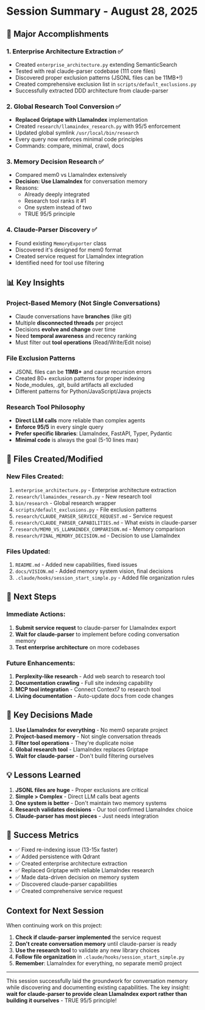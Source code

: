 # Session Summary - August 28, 2025

## 🎯 Major Accomplishments

### 1. Enterprise Architecture Extraction ✅
- Created `enterprise_architecture.py` extending SemanticSearch
- Tested with real claude-parser codebase (111 core files)
- Discovered proper exclusion patterns (JSONL files can be 11MB+!)
- Created comprehensive exclusion list in `scripts/default_exclusions.py`
- Successfully extracted DDD architecture from claude-parser

### 2. Global Research Tool Conversion ✅
- **Replaced Griptape with LlamaIndex** implementation
- Created `research/llamaindex_research.py` with 95/5 enforcement
- Updated global symlink `/usr/local/bin/research`
- Every query now enforces minimal code principles
- Commands: compare, minimal, crawl, docs

### 3. Memory Decision Research ✅
- Compared mem0 vs LlamaIndex extensively
- **Decision: Use LlamaIndex** for conversation memory
- Reasons:
  - Already deeply integrated
  - Research tool ranks it #1
  - One system instead of two
  - TRUE 95/5 principle

### 4. Claude-Parser Discovery ✅
- Found existing `MemoryExporter` class
- Discovered it's designed for mem0 format
- Created service request for LlamaIndex integration
- Identified need for tool use filtering

## 📊 Key Insights

### Project-Based Memory (Not Single Conversations)
- Claude conversations have **branches** (like git)
- Multiple **disconnected threads** per project
- Decisions **evolve and change** over time
- Need **temporal awareness** and recency ranking
- Must filter out **tool operations** (Read/Write/Edit noise)

### File Exclusion Patterns
- JSONL files can be **11MB+** and cause recursion errors
- Created 80+ exclusion patterns for proper indexing
- Node_modules, .git, build artifacts all excluded
- Different patterns for Python/JavaScript/Java projects

### Research Tool Philosophy
- **Direct LLM calls** more reliable than complex agents
- **Enforce 95/5** in every single query
- **Prefer specific libraries**: LlamaIndex, FastAPI, Typer, Pydantic
- **Minimal code** is always the goal (5-10 lines max)

## 📁 Files Created/Modified

### New Files Created:
1. `enterprise_architecture.py` - Enterprise architecture extraction
2. `research/llamaindex_research.py` - New research tool
3. `bin/research` - Global research wrapper
4. `scripts/default_exclusions.py` - File exclusion patterns
5. `research/CLAUDE_PARSER_SERVICE_REQUEST.md` - Service request
6. `research/CLAUDE_PARSER_CAPABILITIES.md` - What exists in claude-parser
7. `research/MEM0_VS_LLAMAINDEX_COMPARISON.md` - Memory comparison
8. `research/FINAL_MEMORY_DECISION.md` - Decision to use LlamaIndex

### Files Updated:
1. `README.md` - Added new capabilities, fixed issues
2. `docs/VISION.md` - Added memory system vision, final decisions
3. `.claude/hooks/session_start_simple.py` - Added file organization rules

## 🚀 Next Steps

### Immediate Actions:
1. **Submit service request** to claude-parser for LlamaIndex export
2. **Wait for claude-parser** to implement before coding conversation memory
3. **Test enterprise architecture** on more codebases

### Future Enhancements:
1. **Perplexity-like research** - Add web search to research tool
2. **Documentation crawling** - Full site indexing capability
3. **MCP tool integration** - Connect Context7 to research tool
4. **Living documentation** - Auto-update docs from code changes

## 🔑 Key Decisions Made

1. **Use LlamaIndex for everything** - No mem0 separate project
2. **Project-based memory** - Not single conversation threads
3. **Filter tool operations** - They're duplicate noise
4. **Global research tool** - LlamaIndex replaces Griptape
5. **Wait for claude-parser** - Don't build filtering ourselves

## 💡 Lessons Learned

1. **JSONL files are huge** - Proper exclusions are critical
2. **Simple > Complex** - Direct LLM calls beat agents
3. **One system is better** - Don't maintain two memory systems
4. **Research validates decisions** - Our tool confirmed LlamaIndex choice
5. **Claude-parser has most pieces** - Just needs integration

## 🎉 Success Metrics

- ✅ Fixed re-indexing issue (13-15x faster)
- ✅ Added persistence with Qdrant
- ✅ Created enterprise architecture extraction
- ✅ Replaced Griptape with reliable LlamaIndex research
- ✅ Made data-driven decision on memory system
- ✅ Discovered claude-parser capabilities
- ✅ Created comprehensive service request

## Context for Next Session

When continuing work on this project:
1. **Check if claude-parser implemented** the service request
2. **Don't create conversation memory** until claude-parser is ready
3. **Use the research tool** to validate any new library choices
4. **Follow file organization** in `.claude/hooks/session_start_simple.py`
5. **Remember**: LlamaIndex for everything, no separate mem0 project

---

This session successfully laid the groundwork for conversation memory while discovering and documenting existing capabilities. The key insight: **wait for claude-parser to provide clean LlamaIndex export rather than building it ourselves** - TRUE 95/5 principle!